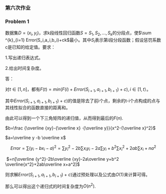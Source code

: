 ### 第六次作业

### Problem 1

数据集$D={(x_i,y_i)}$，求k段线性回归函数$S={S_1,S_2,...,S_k}$的分段点，使$\sum ^{k}_{i=1} Error(S_i,a_i,b_i)+ck$最小。其中$S_i$表示第i段分段函数；假设惩罚系数c是已知的给定值。要求：

1.写出递归表达式。

2.给出时间复杂度。

答：

对$t\in [1,n]$，都有$F(t)=min(F(i)+Error(S_{i+1},a_{i+1},b_{i+1})+c),i\in [1,t）$。

其中$Error(S_{i+1},a_{i+1},b_{i+1})+c)$的值是除去了前i个点，剩余的t-i个点构成的点与其线性拟合的函数直接的距离和。

由此可以得到一个下三角矩阵的递归值，从而得到最后的$F(n)$.

$b=\frac {\overline {xy}-{\overline x} ·{\overline y}}{x^2-{\overline x}^2}$

$a=\overline y -b \overline x$

$$Error = \sum (y_i-bx_i-a)^2=\sum y_i ^2-2b\sum x_iy_i - 2a\sum y_i + b^2\sum x_i^2+2ab\sum x_i+na^2$$

​			$=n[\overline {y^2}-2b\overline {xy}-2a\overline y+b^2 \overline{x^2}+2ab\overline x+a^2]$

则求解$Error(S_{i+1},a_{i+1},b_{i+1})+c)$通过预处理以及公式由$O(1)$来计算可得。

那么可以得出这个递归式的时间复杂度为$O(n^2)$.





